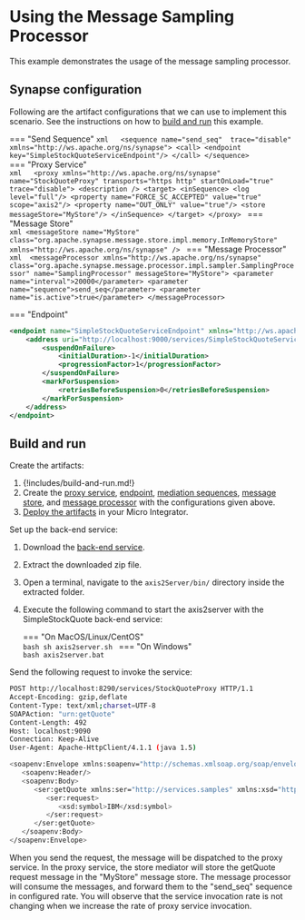 # Using the Message Sampling Processor
This example demonstrates the usage of the message sampling processor.

## Synapse configuration

Following are the artifact configurations that we can use to implement this scenario. See the instructions on how to [build and run](#build-and-run) this example.

=== "Send Sequence"
    ```xml  
    <sequence name="send_seq"  trace="disable"  xmlns="http://ws.apache.org/ns/synapse">
        <call>
            <endpoint key="SimpleStockQuoteServiceEndpoint"/>
        </call>
    </sequence>       
    ```
=== "Proxy Service"    
    ```xml  
    <proxy xmlns="http://ws.apache.org/ns/synapse" name="StockQuoteProxy" transports="https http" startOnLoad="true" trace="disable">
              <description />
        <target>
           <inSequence>
                <log level="full"/>
                <property name="FORCE_SC_ACCEPTED" value="true" scope="axis2"/>
                <property name="OUT_ONLY" value="true"/>
                <store messageStore="MyStore"/>
            </inSequence>
        </target>
    </proxy>
    ```
=== "Message Store"    
    ```xml
    <messageStore name="MyStore" class="org.apache.synapse.message.store.impl.memory.InMemoryStore" xmlns="http://ws.apache.org/ns/synapse" />
    ```
=== "Message Processor"    
    ```xml 
    <messageProcessor xmlns="http://ws.apache.org/ns/synapse"
         class="org.apache.synapse.message.processor.impl.sampler.SamplingProcessor"
         name="SamplingProcessor" messageStore="MyStore">
        <parameter name="interval">20000</parameter>
        <parameter name="sequence">send_seq</parameter>
        <parameter name="is.active">true</parameter>
    </messageProcessor> 
    ```

=== "Endpoint"    
```xml
<endpoint name="SimpleStockQuoteServiceEndpoint" xmlns="http://ws.apache.org/ns/synapse">
    <address uri="http://localhost:9000/services/SimpleStockQuoteService">
        <suspendOnFailure>
            <initialDuration>-1</initialDuration>
            <progressionFactor>1</progressionFactor>
        </suspendOnFailure>
        <markForSuspension>
            <retriesBeforeSuspension>0</retriesBeforeSuspension>
        </markForSuspension>
    </address>
</endpoint>
```

## Build and run

Create the artifacts:

1. {!includes/build-and-run.md!}
2. Create the [proxy service]({{base_path}}/develop/creating-artifacts/creating-a-proxy-service), [endpoint]({{base_path}}/develop/creating-artifacts/creating-endpoints), [mediation sequences]({{base_path}}/develop/creating-artifacts/creating-reusable-sequences), [message store]({{base_path}}/develop/creating-artifacts/creating-a-message-store), and [message processor]({{base_path}}/develop/creating-artifacts/creating-a-message-processor) with the configurations given above.
3. [Deploy the artifacts]({{base_path}}/develop/deploy-artifacts) in your Micro Integrator.

Set up the back-end service:

1. Download the [back-end service](https://github.com/wso2-docs/WSO2_EI/blob/master/Back-End-Service/axis2Server.zip).
2. Extract the downloaded zip file.
3. Open a terminal, navigate to the `axis2Server/bin/` directory inside the extracted folder.
4. Execute the following command to start the axis2server with the SimpleStockQuote back-end service:

    === "On MacOS/Linux/CentOS"   
          ```bash
          sh axis2server.sh
          ```
    === "On Windows"          
          ```bash
          axis2server.bat
          ```

Send the following request to invoke the service:

```bash
POST http://localhost:8290/services/StockQuoteProxy HTTP/1.1
Accept-Encoding: gzip,deflate
Content-Type: text/xml;charset=UTF-8
SOAPAction: "urn:getQuote"
Content-Length: 492
Host: localhost:9090
Connection: Keep-Alive
User-Agent: Apache-HttpClient/4.1.1 (java 1.5)

<soapenv:Envelope xmlns:soapenv="http://schemas.xmlsoap.org/soap/envelope/" xmlns:ser="http://services.samples" xmlns:xsd="http://services.samples/xsd">
   <soapenv:Header/>
   <soapenv:Body>
      <ser:getQuote xmlns:ser="http://services.samples" xmlns:xsd="http://services.samples/xsd">
         <ser:request>
            <xsd:symbol>IBM</xsd:symbol>
         </ser:request>
      </ser:getQuote>
   </soapenv:Body>
</soapenv:Envelope>
```

When you send the request, the message will be dispatched to the proxy service. In the proxy service, the store mediator will store the getQuote request message in the "MyStore" message store. The message processor will consume the messages, and forward them to the "send_seq" sequence in configured rate. You will observe that the service invocation rate is not changing when we increase the rate of proxy service invocation.
